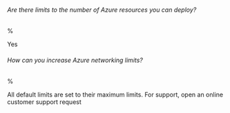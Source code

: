 ###### Are there limits to the number of Azure resources you can deploy?

%

Yes

###### How can you increase Azure networking limits?

%

All default limits are set to their maximum limits. For support, open an online customer support request
